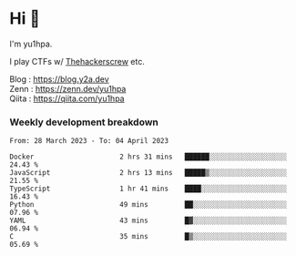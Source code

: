 # Hi 👋

I'm yu1hpa.

I play CTFs w/ [Thehackerscrew](https://www.thehackerscrew.team/) etc.

Blog : https://blog.y2a.dev  
Zenn : https://zenn.dev/yu1hpa  
Qiita : https://qiita.com/yu1hpa  

### Weekly development breakdown

<!--START_SECTION:waka-->

```text
From: 28 March 2023 - To: 04 April 2023

Docker                     2 hrs 31 mins   ██████░░░░░░░░░░░░░░░░░░░   24.43 %
JavaScript                 2 hrs 13 mins   █████▒░░░░░░░░░░░░░░░░░░░   21.55 %
TypeScript                 1 hr 41 mins    ████░░░░░░░░░░░░░░░░░░░░░   16.43 %
Python                     49 mins         ██░░░░░░░░░░░░░░░░░░░░░░░   07.96 %
YAML                       43 mins         █▓░░░░░░░░░░░░░░░░░░░░░░░   06.94 %
C                          35 mins         █▒░░░░░░░░░░░░░░░░░░░░░░░   05.69 %
```

<!--END_SECTION:waka-->

